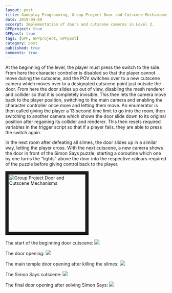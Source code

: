 ```yaml
---
layout: post
title: Gameplay Programming, Group Project Door and Cutscene Mechanisms
date: 2019-04-09
excerpt: Implementation of doors and cutscene cameras in Level 3.
GPPproject: true
GPPpost: true
tags: [GPP, GPPproject, GPPpost]
category: post
published: true
comments: true
---
```

At the beginning of the level, the player must press the switch to the side. From here the character controller is disabled so that the player cannot move during the cutscene, and the POV switches over to a new cutscene camera which moves over to a designated cutscene point just outside the door. From here the door slides up out of view, disabling the mesh renderer and collider so that it is completely invisible. This then lets the camera move back to the player position, switching to the main camera and enabling the character controller once more and letting them move. An enumerator is then called giving the player a 13 second time limit to go into the room, then switching to another camera which shows the door slide down to its original position after regaining its collider and renderer. This then resets required variables in the trigger script so that if a player fails, they are able to press the switch again.

In the next room after defeating all slimes, the door slides up in a similar way, letting the player cross. With the next cutscene, a new camera shows the door in front of the Simon Says puzzle, starting a coroutine which one by one turns the "lights" above the door into the respective colours required of the puzzle before giving control back to the player.

<a href="http://www.youtube.com/watch?feature=player_embedded&v=wWEd0yJKpSQ" target="_blank"><img src="http://img.youtube.com/vi/wWEd0yJKpSQ/0.jpg" alt="Group Project Door and Cutscene Mechanisms" width="240" height="180" border="10" /></a>

The start of the beginning door cutscene:
<a href="https://i.imgur.com/oOy1qAI.jpg"><img src="https://i.imgur.com/oOy1qAI.jpg"></a>

The door opening:
<a href="https://i.imgur.com/OCnvaBg.jpg"><img src="https://i.imgur.com/OCnvaBg.jpg"></a>

The main temple door opening after killing the slimes:
<a href="https://i.imgur.com/pwNqHqL.jpg"><img src="https://i.imgur.com/pwNqHqL.jpg"></a>

The Simon Says cutscene:
<a href="https://i.imgur.com/LwsojBv.jpg"><img src="https://i.imgur.com/LwsojBv.jpg"></a>

The final door opening after solving Simon Says:
<a href="https://i.imgur.com/4OX9SWM.png"><img src="https://i.imgur.com/4OX9SWM.png"></a>
